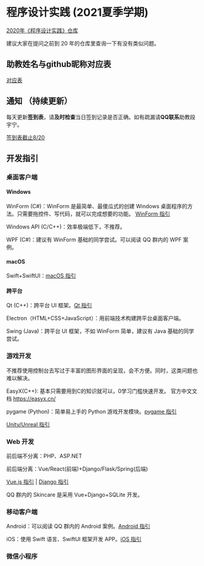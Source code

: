 # 程序设计实践 (2021夏季学期)

[2020年《程序设计实践》仓库](https://github.com/buaa21/summer2020)

建议大家在提问之前到 20 年的仓库里查询一下有没有类似问题。

## 助教姓名与github昵称对应表

[对应表](./name.md)

## 通知 （持续更新）

每天更新**签到表**，请**及时检查**当日签到记录是否正确。如有疏漏请**QQ联系**助教段宇宁。

[签到表截止8/20](./签到表截止8.20.xlsx)

## 开发指引

### 桌面客户端

#### Windows

WinForm (C#)：WinForm 是最简单、最傻瓜式的创建 Windows 桌面程序的方法。只需要拖控件、写代码，就可以完成想要的功能。 [WinForm 指引](./starter-winform.md)

Windows API (C/C++)：效率极端低下，不推荐。

WPF (C#)：建议有 WinForm 基础的同学尝试。可以阅读 QQ 群内的 WPF 案例。

#### macOS

Swift+SwiftUI：[macOS 指引](./starter-macos.md)

#### 跨平台

Qt (C++)：跨平台 UI 框架。[Qt 指引](./starter-qt.md)

Electron（HTML+CSS+JavaScript）：用前端技术构建跨平台桌面客户端。

Swing (Java)：跨平台 UI 框架，不如 WinForm 简单，建议有 Java 基础的同学尝试。

### 游戏开发

不推荐使用控制台去写过于丰富的图形界面的呈现，会不方便。同时，这类问题也难以解决。  

EasyX(C++): 基本只需要用到C的知识就可以，0学习门槛快速开发。 官方中文文档 https://easyx.cn/  

pygame (Python)：简单易上手的 Python 游戏开发模块。[pygame 指引](./starter-pygame.md)

[Unity/Unreal 指引](./starter-unity&unreal.md)

### Web 开发

前后端不分离：PHP、ASP.NET

前后端分离：Vue/React(前端)+Django/Flask/Spring(后端)

[Vue.js 指引](./starter-vue.md) | [Django 指引](./starter-django.md)

QQ 群内的 Skincare 是采用 Vue+Django+SQLite 开发。

### 移动客户端

Android：可以阅读 QQ 群内的 Android 案例。[Android 指引](./starter-android.md)

iOS：使用 Swift 语言、SwiftUI 框架开发 APP。[iOS 指引](./starter-ios.md)

### 微信小程序
